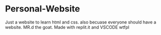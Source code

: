 # Personal-Website
  Just a website to learn html and css.
  also becuase everyone should have a website.
  MR.d the goat.
  Made with replit.it and VSCODE
wtfpl
